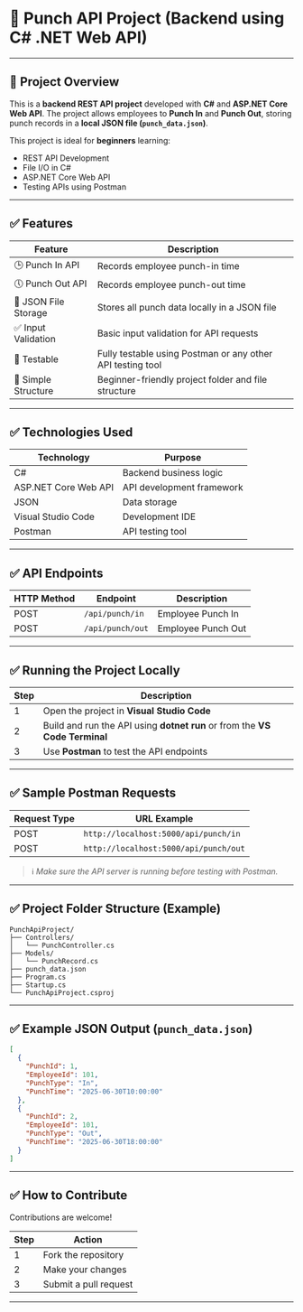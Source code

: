 # 💊 Punch API Project (Backend using C# .NET Web API)

---

## 📌 Project Overview

This is a **backend REST API project** developed with **C#** and **ASP.NET Core Web API**.
The project allows employees to **Punch In** and **Punch Out**, storing punch records in a **local JSON file (`punch_data.json`)**.

This project is ideal for **beginners** learning:

* REST API Development
* File I/O in C#
* ASP.NET Core Web API
* Testing APIs using Postman

---

## ✅ Features

| Feature              | Description                                                |
| -------------------- | ---------------------------------------------------------- |
| 🕒 Punch In API      | Records employee punch-in time                             |
| 🕔 Punch Out API     | Records employee punch-out time                            |
| 📄 JSON File Storage | Stores all punch data locally in a JSON file               |
| ✅ Input Validation   | Basic input validation for API requests                    |
| 🧪 Testable          | Fully testable using Postman or any other API testing tool |
| 📂 Simple Structure  | Beginner-friendly project folder and file structure        |

---

## ✅ Technologies Used

| Technology           | Purpose                   |
| -------------------- | ------------------------- |
| C#                   | Backend business logic    |
| ASP.NET Core Web API | API development framework |
| JSON                 | Data storage              |
| Visual Studio Code   | Development IDE           |
| Postman              | API testing tool          |

---

## ✅ API Endpoints

| HTTP Method | Endpoint         | Description        |
| ----------- | ---------------- | ------------------ |
| POST        | `/api/punch/in`  | Employee Punch In  |
| POST        | `/api/punch/out` | Employee Punch Out |

---

## ✅ Running the Project Locally

| Step | Description                                                                 |
| ---- | --------------------------------------------------------------------------- |
| 1    | Open the project in **Visual Studio Code**                                  |
| 2    | Build and run the API using **dotnet run** or from the **VS Code Terminal** |
| 3    | Use **Postman** to test the API endpoints                                   |

---

## ✅ Sample Postman Requests

| Request Type | URL Example                           |
| ------------ | ------------------------------------- |
| POST         | `http://localhost:5000/api/punch/in`  |
| POST         | `http://localhost:5000/api/punch/out` |

> ℹ️ *Make sure the API server is running before testing with Postman.*

---

## ✅ Project Folder Structure (Example)

```
PunchApiProject/
├── Controllers/
│   └── PunchController.cs
├── Models/
│   └── PunchRecord.cs
├── punch_data.json
├── Program.cs
├── Startup.cs
└── PunchApiProject.csproj
```

---

## ✅ Example JSON Output (`punch_data.json`)

```json
[
  {
    "PunchId": 1,
    "EmployeeId": 101,
    "PunchType": "In",
    "PunchTime": "2025-06-30T10:00:00"
  },
  {
    "PunchId": 2,
    "EmployeeId": 101,
    "PunchType": "Out",
    "PunchTime": "2025-06-30T18:00:00"
  }
]
```

---

## ✅ How to Contribute

Contributions are welcome!

| Step | Action                |
| ---- | --------------------- |
| 1    | Fork the repository   |
| 2    | Make your changes     |
| 3    | Submit a pull request |

---


